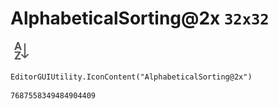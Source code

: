 # AlphabeticalSorting@2x `32x32`
<img src="/img/AlphabeticalSorting@2x.png" width=32 height=32>

``` CSharp
EditorGUIUtility.IconContent("AlphabeticalSorting@2x")
```
```
7687558349484904409
```
